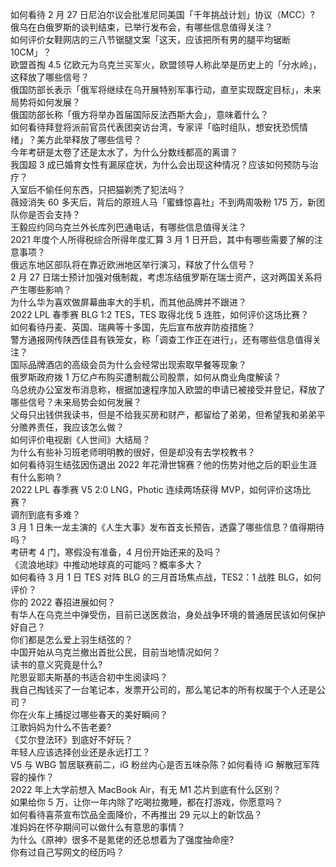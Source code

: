 如何看待 2 月 27 日尼泊尔议会批准尼同美国「千年挑战计划」协议（MCC）?  
俄乌在白俄罗斯的谈判结束，已举行发布会，有哪些信息值得关注？  
如何评价女鞋网店的三八节锯腿文案「这天，应该把所有男的腿平均锯断 10CM」？  
欧盟首掏 4.5 亿欧元为乌克兰买军火，欧盟领导人称此举是历史上的「分水岭」，这释放了哪些信号？  
俄国防部长表示「俄军将继续在乌开展特别军事行动，直至实现既定目标」，未来局势将如何发展？  
俄国防部长称「俄方将举办首届国际反法西斯大会」，意味着什么？  
如何看待拜登将派前官员代表团突访台湾，专家评「临时组队，想安抚恐慌情绪」？美方此举释放了哪些信号？  
今年考研是太卷了还是太水了，为什么分数线都高的离谱？  
我国超 3 成已婚育女性有漏尿症状，为什么会出现这种情况？应该如何预防与治疗？  
入室后不偷任何东西，只把猫剃秃了犯法吗？  
薇娅消失 60 多天后，背后的原班人马「蜜蜂惊喜社」不到两周吸粉 175 万，新团队你是否会支持？  
王毅应约同乌克兰外长库列巴通电话，有哪些信息值得关注？  
2021 年度个人所得税综合所得年度汇算 3 月 1 日开启，其中有哪些需要了解的注意事项？  
俄远东地区部队将在靠近欧洲地区举行演习，释放了什么信号？  
2 月 27 日瑞士预计加强对俄制裁，考虑冻结俄罗斯在瑞士资产，这对两国关系将产生哪些影响？  
为什么华为喜欢做屏幕曲率大的手机，而其他品牌并不跟进？  
2022 LPL 春季赛 BLG 1:2 TES，TES 取得北伐 5 连胜，如何评价这场比赛？  
如何看待丹麦、英国、瑞典等十多国，先后宣布放弃防疫措施？  
警方通报网传陕西佳县有铁笼女，称「调查工作正在进行」，还有哪些信息值得关注？  
国际品牌酒店的高级会员为什么会经常出现索取早餐等现象？  
俄罗斯政府拨 1 万亿卢布购买遭制裁公司股票，如何从商业角度解读？  
乌总统办公室发布消息称，根据加速程序加入欧盟的申请已被接受并登记，释放了哪些信号？未来局势会如何发展？  
父母只出钱供我读书，但是不给我买房和财产，都留给了弟弟，但希望我和弟弟平分赡养责任，我应该怎么做？  
如何评价电视剧《人世间》大结局？  
为什么有些补习班老师明明教的很好，但是却没有去学校教书？  
如何看待羽生结弦因伤退出 2022 年花滑世锦赛？他的伤势对他之后的职业生涯有什么影响？  
2022 LPL 春季赛 V5 2:0 LNG，Photic 连续两场获得 MVP，如何评价这场比赛？  
调剂到底有多难？  
3 月 1 日朱一龙主演的《人生大事》发布首支长预告，透露了哪些信息？值得期待吗？  
考研考 4 门，寒假没有准备，4 月份开始还来的及吗？  
《流浪地球》中推动地球真的可能吗？概率多大？  
如何看待 3 月 1 日 TES 对阵 BLG 的三月首场焦点战，TES2：1 战胜 BLG，如何评价？  
你的 2022 春招进展如何？  
有华人在乌克兰中弹受伤，目前已送医救治，身处战争环境的普通居民该如何保护好自己？  
你们都是怎么爱上羽生结弦的？  
中国开始从乌克兰撤出首批公民，目前当地情况如何？  
读书的意义究竟是什么?  
陀思妥耶夫斯基的书适合初中生阅读吗？  
我自己掏钱买了一台笔记本，发票开公司的，那么笔记本的所有权属于个人还是公司？  
你在火车上捕捉过哪些春天的美好瞬间？  
江歌妈妈为什么不告老姜?  
《艾尔登法环》到底好不好玩？  
年轻人应该选择创业还是永远打工？  
V5 与 WBG 暂居联赛前二，iG 粉丝内心是否五味杂陈？如何看待 iG 解散冠军阵容的操作？  
2022 年上大学前想入 MacBook Air，有无 M1 芯片到底有什么区别？  
如果给你 5 万，让你一年内除了吃喝拉撒睡，都在打游戏，你愿意吗？  
如何看待喜茶宣布饮品全面降价，不再推出 29 元以上的新饮品？  
准妈妈在怀孕期间可以做什么有意思的事情？  
为什么《原神》很多不是氪佬的还总想着为了强度抽命座?  
你有过自己写网文的经历吗？  

